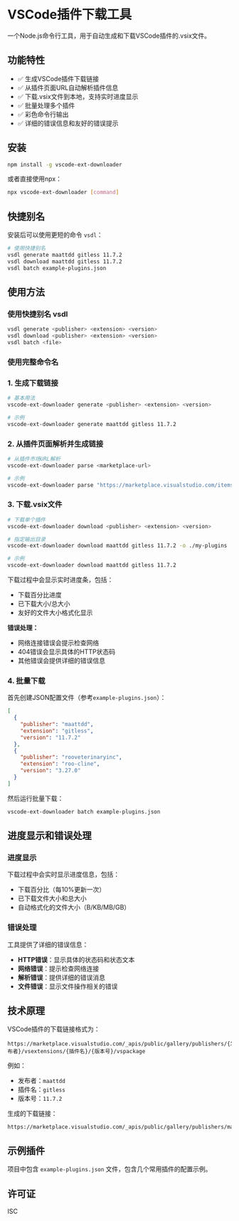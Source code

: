 # VSCode插件下载工具

一个Node.js命令行工具，用于自动生成和下载VSCode插件的.vsix文件。

## 功能特性

- ✅ 生成VSCode插件下载链接
- ✅ 从插件页面URL自动解析插件信息
- ✅ 下载.vsix文件到本地，支持实时进度显示
- ✅ 批量处理多个插件
- ✅ 彩色命令行输出
- ✅ 详细的错误信息和友好的错误提示

## 安装

```bash
npm install -g vscode-ext-downloader
```

或者直接使用npx：

```bash
npx vscode-ext-downloader [command]
```

## 快捷别名

安装后可以使用更短的命令 `vsdl`：

```bash
# 使用快捷别名
vsdl generate maattdd gitless 11.7.2
vsdl download maattdd gitless 11.7.2
vsdl batch example-plugins.json
```

## 使用方法

### 使用快捷别名 vsdl
```bash
vsdl generate <publisher> <extension> <version>
vsdl download <publisher> <extension> <version>
vsdl batch <file>
```

### 使用完整命令名

### 1. 生成下载链接

```bash
# 基本用法
vscode-ext-downloader generate <publisher> <extension> <version>

# 示例
vscode-ext-downloader generate maattdd gitless 11.7.2
```

### 2. 从插件页面解析并生成链接

```bash
# 从插件市场URL解析
vscode-ext-downloader parse <marketplace-url>

# 示例
vscode-ext-downloader parse "https://marketplace.visualstudio.com/items?itemName=maattdd.gitless"
```

### 3. 下载.vsix文件

```bash
# 下载单个插件
vscode-ext-downloader download <publisher> <extension> <version>

# 指定输出目录
vscode-ext-downloader download maattdd gitless 11.7.2 -o ./my-plugins

# 示例
vscode-ext-downloader download maattdd gitless 11.7.2
```

下载过程中会显示实时进度条，包括：
- 下载百分比进度
- 已下载大小/总大小
- 友好的文件大小格式化显示

**错误处理：**
- 网络连接错误会提示检查网络
- 404错误会显示具体的HTTP状态码
- 其他错误会提供详细的错误信息

### 4. 批量下载

首先创建JSON配置文件（参考`example-plugins.json`）：

```json
[
  {
    "publisher": "maattdd",
    "extension": "gitless",
    "version": "11.7.2"
  },
  {
    "publisher": "rooveterinaryinc",
    "extension": "roo-cline",
    "version": "3.27.0"
  }
]
```

然后运行批量下载：

```bash
vscode-ext-downloader batch example-plugins.json
```

## 进度显示和错误处理

### 进度显示
下载过程中会实时显示进度信息，包括：
- 下载百分比（每10%更新一次）
- 已下载文件大小和总大小
- 自动格式化的文件大小（B/KB/MB/GB）

### 错误处理
工具提供了详细的错误信息：
- **HTTP错误**：显示具体的状态码和状态文本
- **网络错误**：提示检查网络连接
- **解析错误**：提供详细的错误消息
- **文件错误**：显示文件操作相关的错误

## 技术原理

VSCode插件的下载链接格式为：

```
https://marketplace.visualstudio.com/_apis/public/gallery/publishers/{发布者}/vsextensions/{插件名}/{版本号}/vspackage
```

例如：
- 发布者：`maattdd`
- 插件名：`gitless` 
- 版本号：`11.7.2`

生成的下载链接：
```
https://marketplace.visualstudio.com/_apis/public/gallery/publishers/maattdd/vsextensions/gitless/11.7.2/vspackage
```

## 示例插件

项目中包含 `example-plugins.json` 文件，包含几个常用插件的配置示例。

## 许可证

ISC